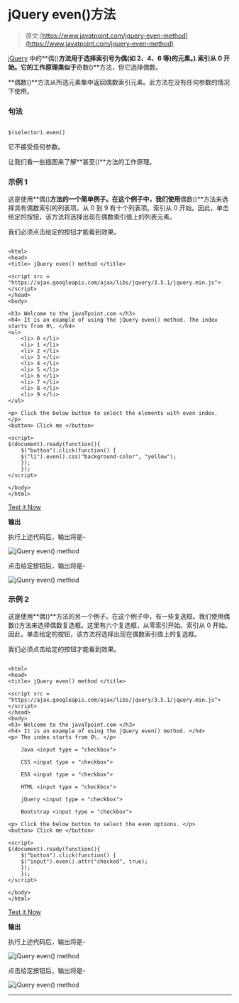 # jQuery even()方法

> 原文:[https://www.javatpoint.com/jquery-even-method](https://www.javatpoint.com/jquery-even-method)

[jQuery](https://www.javatpoint.com/jquery-tutorial) 中的**偶()**方法用于选择索引号为偶(如 2、4、6 等)的元素。).索引从 0 开始。它的工作原理类似于**奇数()**方法，但它选择偶数。

**偶数()**方法从所选元素集中返回偶数索引元素。此方法在没有任何参数的情况下使用。

### 句法

```

$(selector).even()

```

它不接受任何参数。

让我们看一些插图来了解**甚至()**方法的工作原理。

### 示例 1

这是使用**偶()**方法的一个简单例子。在这个例子中，我们使用**偶数()**方法来选择具有偶数索引的列表项。从 0 到 9 有十个列表项。索引从 0 开始。因此，单击给定的按钮，该方法将选择出现在偶数索引值上的列表元素。

我们必须点击给定的按钮才能看到效果。

```

<html>
<head>
<title> jQuery even() method </title>

<script src = "https://ajax.googleapis.com/ajax/libs/jquery/3.5.1/jquery.min.js"></script>
</head>
<body>

<h3> Welcome to the javaTpoint.com </h3>
<h4> It is an example of using the jQuery even() method. The index starts from 0\. </h4>
<ul>
	<li> 0 </li>
	<li> 1 </li>
	<li> 2 </li>
	<li> 3 </li>
	<li> 4 </li>
	<li> 5 </li>
	<li> 6 </li>
	<li> 7 </li>
	<li> 8 </li>
	<li> 9 </li>
</ul>

<p> Click the below button to select the elements with even index. </p>
<button> Click me </button>

<script>
$(document).ready(function(){
	$("button").click(function() {
	$("li").even().css("background-color", "yellow");
    });
	});
</script>

</body>
</html>

```

[Test it Now](https://www.javatpoint.com/oprweb/test.jsp?filename=jquery-even-method1)

**输出**

执行上述代码后，输出将是-

![jQuery even() method](../Images/022b8a8acf560e51fa9270bafd97d9a5.png)

点击给定按钮后，输出将是-

![jQuery even() method](../Images/5f4f0f457135c88e4e52e96376d0c59e.png)

### 示例 2

这是使用**偶()**方法的另一个例子。在这个例子中，有一些复选框。我们使用偶数()方法来选择偶数复选框。这里有六个复选框，从零索引开始。索引从 0 开始。因此，单击给定的按钮，该方法将选择出现在偶数索引值上的复选框。

我们必须点击给定的按钮才能看到效果。

```

<html>
<head>
<title> jQuery even() method </title>

<script src = "https://ajax.googleapis.com/ajax/libs/jquery/3.5.1/jquery.min.js"></script>
</head>
<body>
<h3> Welcome to the javaTpoint.com </h3>
<h4> It is an example of using the jQuery even() method. </h4>
<p> The index starts from 0\. </p>

    Java <input type = "checkbox">    

    CSS <input type = "checkbox">    

    ES6 <input type = "checkbox">    

    HTML <input type = "checkbox">    

    jQuery <input type = "checkbox">    

	Bootstrap <input type = "checkbox">

<p> Click the below button to select the even options. </p>
<button> Click me </button>

<script>
$(document).ready(function(){
	$("button").click(function() {
	$("input").even().attr("checked", true);
    });
	});
</script>

</body>
</html>

```

[Test it Now](https://www.javatpoint.com/oprweb/test.jsp?filename=jquery-even-method2)

**输出**

执行上述代码后，输出将是-

![jQuery even() method](../Images/c66a82b6a7c981ed8e27ac4bd082ff19.png)

点击给定按钮后，输出将是-

![jQuery even() method](../Images/7b81bc16b7771531490bbf3855c54423.png)

* * *